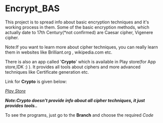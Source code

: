# Encrypt_BAS

This project is to spread info about basic encryption techniques and it's working process in them.
Some of the basic encryption methods, which actually date to 17th Century(*not confirmed) are Caesar cipher, Vigenere cipher.

Note:If you want to learn more about cipher techniques, you can really learn them in websites like Brilliant.org , wikipedia.com etc.

There is also an app called '**Crypto**' which is available in Play store(for App store,IDK :) ). It provides all tools about ciphers and more advanced techniques like Certificate generation etc.

Link for **Crypto** is given below:

*[Play Store](https://play.google.com/store/apps/details?id=com.kokoschka.michael.crypto&hl=en)*


***Note:Crypto doesn't provide info about all cipher techniques, it just provides tools..***

To see the programs, just go to the **Branch** and choose the required *Code*